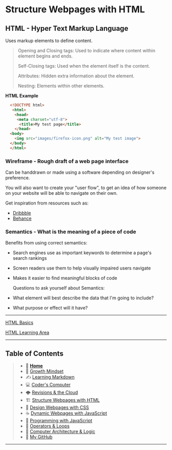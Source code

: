 
# Structure Webpages with HTML

## HTML - Hyper Text Markup Language

  Uses markup elements to define content.
   > Opening and Closing tags: Used to indicate where content within element begins and ends.
   >
   > Self-Closing tags: Used when the element itself is the content.
   >
   > Attributes: Hidden extra information about the element.
   >
   > Nesting: Elements within other elements.

**HTML Example**

  ``` html
    <!DOCTYPE html>
     <html>
      <head>
       <meta charset="utf-8">
        <title>My test page</title>
      </head>
    <body>
      <img src="images/firefox-icon.png" alt="My test image">
    </body>
    </html>
  ```

### Wireframe - Rough draft of a web page interface
  
  Can be handdrawn or made using a software depending on designer's preference.
  
  You will also want to create your "user flow",  to get an idea of how someone on your website will   be able to navigate on their own.
  
  Get inspiration from resources such as:

* [Dribbble](https://dribbble.com/)
* [Behance](https://www.behance.net/)

### Semantics - What is the **meaning** of a piece of code  

   Benefits from using correct semantics:

* Search engines use as important keywords to determine a page's search rankings
* Screen readers use them to help visually impaired users navigate
* Makes it easier to find meaningful blocks of code
  
  Questions to ask yourself about Semantics:

* What element will best describe the data that I'm going to include?
* What purpose or effect will it have?

_____

[HTML Basics](https://mzl.la/36R0pO0)

[HTML Learning Area](https://developer.mozilla.org/en-US/docs/Learn/HTML)

_____

## Table of Contents

> * 🏡 [**Home**](https://mistidinzy.github.io/ReadingNotes/)
> * 💭 [Growth Mindset](/growthmindset.md)
> * ✍️ [Learning Markdown](/learningmarkdown.md)
> * 💻 [Coder's Computer](/coderscomputer.md)
> * 🌩️ [Revisions & the Cloud](/revisionscloud.md)
> * 🏗️ [Structure Webpages with HTML](/structure.md)
> * 🎨 [Design Webpages with CSS](/designcss.md)
> * ☕ [Dynamic Webpages with JavaScript](/dynamicjava.md)
> * 🌵 [Programming with JavaScript](/programjs.md)
> * 🤖 [Operators & Loops](/operloops.md)
> * 🧮 [Computer Architecture & Logic](/comparchlogic.md)
> * 🐙 [My GitHub](https://github.com/mistidinzy)

_____

